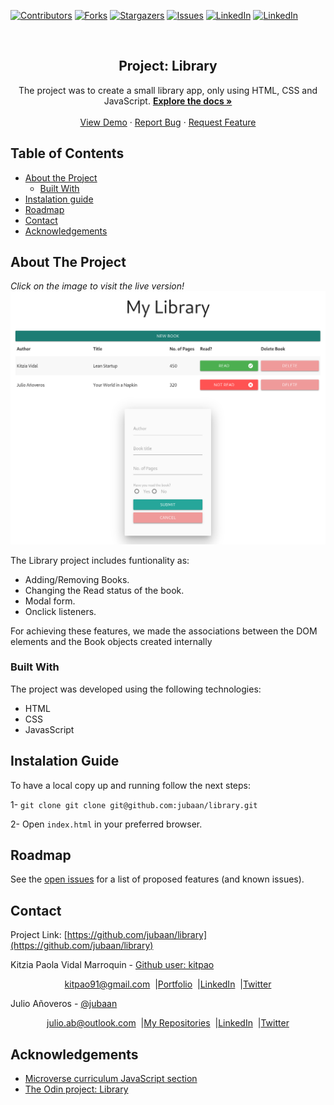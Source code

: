 [![Contributors][contributors-shield]][contributors-url]
[![Forks][forks-shield]][forks-url]
[![Stargazers][stars-shield]][stars-url]
[![Issues][issues-shield]][issues-url]
[![LinkedIn][linkedin-shield]][linkedin-url]
[![LinkedIn][linkedin-shield2]][linkedin-url2]

<!-- PROJECT LOGO -->
<br />
<p align="center">
  <h2 align="center">Project: Library</h2>
  <p align="center">
     The project was to create a small library app, only using HTML, CSS and
     JavaScript.
    <a href="https://github.com/jubaan/library"><strong>Explore the docs »</strong></a>
    <br />
    <br />
    <a href="https://raw.githack.com/jubaan/library/library/index.html">View Demo</a>
    ·
    <a href="https://github.com/jubaan/library/issues">Report Bug</a>
    ·
    <a href="https://github.com/jubaan/library/issues">Request Feature</a>
  </p>
</p>

## Table of Contents
* [About the Project](#about-the-project)
  * [Built With](#built-with)
* [Instalation guide](#instalation-guide)
* [Roadmap](#roadmap)
* [Contact](#contact)
* [Acknowledgements](#acknowledgements)
<!-- ABOUT THE PROJECT -->

## About The Project
<em>Click on the image to visit the live version!</em>
[![Product Name Screen Shot][product-screenshot]](https://raw.githack.com/jubaan/library/main/index.html)

The Library project includes funtionality as:
 - Adding/Removing Books.
 - Changing the Read status of the book.
 - Modal form.
 - Onclick listeners.

For achieving these features, we made the associations between the DOM elements and the Book objects created internally 

### Built With

The project was developed using the following technologies:
- HTML 
- CSS 
- JavasScript 

## Instalation Guide
To have a local copy up and running follow the next steps:

1- `git clone git clone git@github.com:jubaan/library.git`

2- Open `index.html` in your preferred browser.

## Roadmap

See the [open issues](https://github.com/jubaan/library/issues) for a list of proposed features (and known issues).

## Contact
<p align="center">

  Project Link: [https://github.com/jubaan/library](https://github.com/jubaan/library)

<p align="center">

  Kitzia Paola Vidal Marroquin - [Github user: kitpao](https://github.com/kitpao)
</p>
<p align="center" style="display: flex; justify-content: center; align-items: center;">
    <a target="_blank" href="https://mail.google.com/mail/?view=cm&fs=1&tf=1&to=kitpao91@gmail.com">
      kitpao91@gmail.com
    </a> &nbsp; |
    <a target="_blank" href="https://github.com/kitpao/Personal_Projects">
        Portfolio
    </a> &nbsp; |
    <a target="_blank" href="https://www.linkedin.com/in/kitzia-paola-vidal/">
      LinkedIn
    </a> &nbsp; |
    <a target="_blank" href="https://twitter.com/Kitpao1">
      Twitter
    </a>
</p>

<p align="center">

  Julio Añoveros - [@jubaan](https://github.com/jubaan)
</p>
<p align="center" style="display: flex; justify-content: center; align-items: center;">
    <a target="_blank" href="https://mail.google.com/mail/?view=cm&fs=1&tf=1&to=julio.ab@outlook.com
">
      julio.ab@outlook.com
    </a> &nbsp; |
    <a target="_blank" href="https://github.com/jubaan?tab=repositories">
        My Repositories
    </a> &nbsp; |
    <a target="_blank" href="www.linkedin.com/in/jubaan">
      LinkedIn
    </a> &nbsp; |
    <a target="_blank" href="https://twitter.com/AnoverosJulio">
      Twitter
    </a>
</p>

## Acknowledgements
- [Microverse curriculum JavaScript section](https://www.microverse.org/)
- [The Odin project: Library](https://www.theodinproject.com/courses/javascript/lessons/library)

<!-- MARKDOWN LINKS & IMAGES -->
[contributors-shield]: https://img.shields.io/github/contributors/jubaan/library.svg?style=flat-square
[contributors-url]: https://github.com/jubaan/library/graphs/contributors
[forks-shield]: https://img.shields.io/github/forks/jubaan/library.svg?style=flat-square
[forks-url]: https://github.com/jubaan/library/network/members
[stars-shield]: https://img.shields.io/github/stars/jubaan/library.svg?style=flat-square
[stars-url]: https://github.com/jubaan/library/stargazers
[issues-shield]: https://img.shields.io/github/issues/jubaan/library.svg?style=flat-square
[issues-url]: https://github.com/jubaan/library/issues
[license-shield]: https://img.shields.io/github/license/jubaan/library.svg?style=flat-square
[license-url]: https://github.com/jubaan/library/blob/master/LICENSE.txt
[linkedin-shield]: https://img.shields.io/badge/-LinkedIn-black.svg?style=flat-square&logo=linkedin&colorB=555
[linkedin-url]: https://www.linkedin.com/in/kitzia-paola-vidal/
[linkedin-shield2]: https://img.shields.io/badge/-LinkedIn-black.svg?style=flat-square&logo=linkedin&colorB=555
[linkedin-url2]: https://www.linkedin.com/in/jubaan/
[product-screenshot]: ./myLibray-js-project.png
[mobile]: app/assets/images/phone.png
